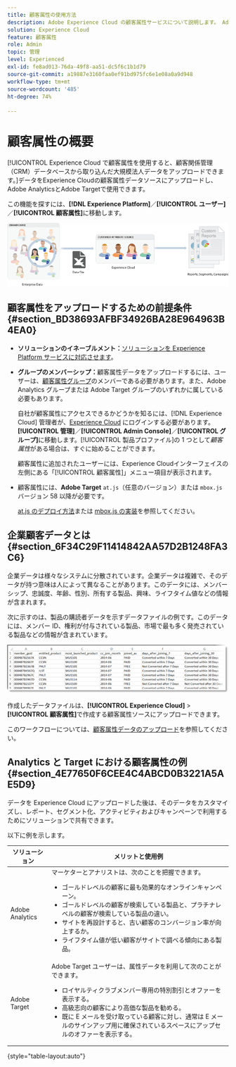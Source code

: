 ```yaml
---
title: 顧客属性の使用方法
description: Adobe Experience Cloud の顧客属性サービスについて説明します。 Adobe AnalyticsとAdobe Targetで使用する顧客属性データをアップロードする方法を紹介します。
solution: Experience Cloud
feature: 顧客属性
role: Admin
topic: 管理
level: Experienced
exl-id: fe8ad013-76da-49f8-aa51-dc5f6c1b1d79
source-git-commit: a19887e3160faa0ef91bd975fc6e1e08a0a9d948
workflow-type: tm+mt
source-wordcount: '485'
ht-degree: 74%

---
```


# 顧客属性の概要

[!UICONTROL  Experience Cloud で顧客属性を使用すると、顧客関係管理（CRM）データベースから取り込んだ大規模法人データをアップロードできます。]データをExperience Cloudの顧客属性データソースにアップロードし、Adobe AnalyticsとAdobe Targetで使用できます。

この機能を探すには、**[!DNL Experience Platform]**／**[!UICONTROL ユーザー]**／**[!UICONTROL 顧客属性]**&#x200B;に移動します。

![](assets/custom_reports.png)

## 顧客属性をアップロードするための前提条件 {#section_BD38693AFBF34926BA28E964963B4EA0}

* **ソリューションのイネーブルメント：**[ソリューションを Experience Platform サービスに対応させます](core-services.md#concept_07ED1D5C64234E77976E6D572E78FB9C)。

* **グループのメンバーシップ：**&#x200B;顧客属性データをアップロードするには、ユーザーは、[顧客属性グループ](admin-getting-started.md#task_3295A85536BF48899A1AB40D207E77E9)のメンバーである必要があります。また、Adobe Analytics グループまたは Adobe Target グループのいずれかに属している必要もあります。

   自社が顧客属性にアクセスできるかどうかを知るには、[!DNL Experience Cloud] 管理者が、[Experience Cloud](https://experience.adobe.com) にログインする必要があります。**[!UICONTROL 管理]**／**[!UICONTROL Admin Console]**／**[!UICONTROL グループ]**&#x200B;に移動します。[!UICONTROL 製品プロファイル]の 1 つとして&#x200B;*顧客属性*&#x200B;がある場合は、すぐに始めることができます。

   顧客属性に追加されたユーザーには、Experience Cloudインターフェイスの左側にある「[!UICONTROL 顧客属性]」メニュー項目が表示されます。

* 顧客属性には、**Adobe Target** `at.js`（任意のバージョン）または `mbox.js` バージョン 58 以降が必要です。

   [at.js のデプロイ方法](https://experienceleague.adobe.com/docs/target/using/implement-target/client-side/deploy-at-js/how-to-deployatjs.html?lang=en)または [mbox.js の実装](https://experienceleague.adobe.com/docs/target/using/implement-target/client-side/mbox-implement/mbox-download.html?lang=en)を参照してください。

## 企業顧客データとは  {#section_6F34C29F11414842AA57D2B1248FA3C6}

企業データは様々なシステムに分散されています。企業データは複雑で、そのデータが持つ意味は人によって異なることがあります。このデータには、メンバーシップ、忠誠度、年齢、性別、所有する製品、興味、ライフタイム値などの情報が含まれます。

次に示すのは、製品の購読者データを示すデータファイルの例です。このデータには、メンバー ID、権利が付与されている製品、市場で最も多く発売されている製品などの情報が含まれています。

![](assets/01_crs_usecase.png)

作成したデータファイルは、**[!UICONTROL Experience Cloud]** > **[!UICONTROL 顧客属性]**&#x200B;で作成する顧客属性ソースにアップロードできます。

このワークフローについては、[顧客属性データのアップロード](t-crs-usecase.md#task_BCC327B2A0EF4A1BBB2934013AB92B78)を参照してください。

## Analytics と Target における顧客属性の例 {#section_4E77650F6CEE4C4ABCD0B3221A5AE5D9}

データを Experience Cloud にアップロードした後は、そのデータをカスタマイズし、レポート、セグメント化、アクティビティおよびキャンペーンで利用するためにソリューションで共有できます。

以下に例を示します。

| ソリューション | メリットと使用例 |
|--- |--- |
| Adobe Analytics | マーケターとアナリストは、次のことを把握できます。<ul><li>ゴールドレベルの顧客に最も効果的なオンラインキャンペーン。</li><li>ゴールドレベルの顧客が検索している製品と、プラチナレベルの顧客が検索している製品の違い。</li><li>サイトを再設計すると、古い顧客のコンバージョン率が向上するか。</li><li>ライフタイム値が低い顧客がサイトで調べる傾向にある製品。</li></ul> |
| Adobe Target | Adobe Target ユーザーは、属性データを利用して次のことができます。<ul><li>ロイヤルティクラブメンバー専用の特別割引とオファーを表示する。</li><li>高級志向の顧客により高価な製品を勧める。</li><li>既に E メールを受け取っている顧客に対し、通常は E メールのサインアップ用に確保されているスペースにアップセルのオファーを表示する。</li></ul> |

{style=&quot;table-layout:auto&quot;}
